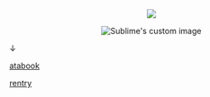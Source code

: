 
　<p align="center">![](https://komarev.com/ghpvc/?username=2ft-high&label=visitors&color=000000)</p>

<p align="center">
  <img src="https://files.catbox.moe/vo330n.jpg" alt="Sublime's custom image"/>
</p>

↓

[atabook](https://floortub.atabook.org/) 

[rentry](https://rentry.co/yewonli) 
